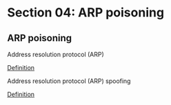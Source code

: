# Section 04: ARP poisoning

## ARP poisoning
Address resolution protocol (ARP)

[Definition](../definitions/definitions_A.md#address-resolution-protocol)

Address resolution protocol (ARP) spoofing

[Definition](../definitions/definitions_A.md#address-resolution-protocol-spoofing)
